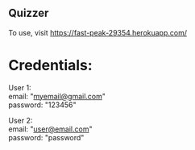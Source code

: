 ## Quizzer

To use, visit https://fast-peak-29354.herokuapp.com/

# Credentials: 
User 1:  
 email: "myemail@gmail.com"  
 password: "123456"  

User 2:  
 email: "user@email.com"  
 password: "password"  

